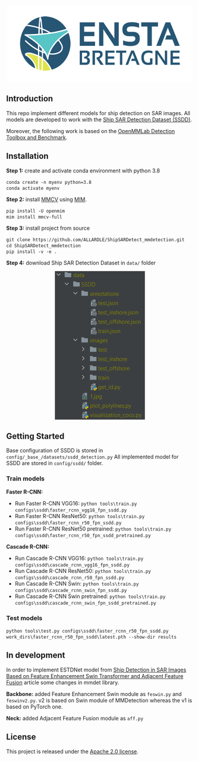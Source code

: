 <p align="center">
  <img width="500" height="207" src="resources/logo_ensta.png">
</p>

## Introduction

This repo implement different models for ship detection on SAR images. 
All models are developed to work with the [Ship SAR Detection Dataset (SSDD)](https://github.com/TianwenZhang0825/Official-SSDD).

Moreover, the following work is based on the [OpenMMLab Detection Toolbox and Benchmark](https://github.com/open-mmlab/mmdetection).

## Installation

**Step 1:** create and activate conda environment with python 3.8
```
conda create -n myenv python=3.8
conda activate myenv
```
**Step 2:** install [MMCV](https://github.com/open-mmlab/mmcv) using [MIM](https://github.com/open-mmlab/mim). 
```
pip install -U openmim
mim install mmcv-full
```
**Step 3:** install project from source 
```
git clone https://github.com/ALLARDLE/ShipSARDetect_mmdetection.git
cd ShipSARDetect_mmdetection
pip install -v -e .
```
**Step 4:** download Ship SAR Detection Dataset in `data/` folder

<p align="center">
  <img width="242" height="398" src="resources/data_folder.png">
</p>

## Getting Started

Base configuration of SSDD is stored in `config/_base_/datasets/ssdd_detection.py`
All implemented model for SSDD are stored in `config/ssdd/` folder.

### Train models

**Faster R-CNN:**
- Run Faster R-CNN VGG16: ```python tools\train.py configs\ssdd\faster_rcnn_vgg16_fpn_ssdd.py``` 
- Run Faster R-CNN ResNet50: ```python tools\train.py configs\ssdd\faster_rcnn_r50_fpn_ssdd.py```
- Run Faster R-CNN ResNet50 pretrained: ```python tools\train.py configs\ssdd\faster_rcnn_r50_fpn_ssdd_pretrained.py```

**Cascade R-CNN:**
- Run Cascade R-CNN VGG16: ```python tools\train.py configs\ssdd\cascade_rcnn_vgg16_fpn_ssdd.py```
- Run Cascade R-CNN ResNet50: ```python tools\train.py configs\ssdd\cascade_rcnn_r50_fpn_ssdd.py```
- Run Cascade R-CNN Swin: ```python tools\train.py configs\ssdd\cascade_rcnn_swin_fpn_ssdd.py```
- Run Cascade R-CNN Swin pretrained: ```python tools\train.py configs\ssdd\cascade_rcnn_swin_fpn_ssdd_pretrained.py```

### Test models
```
python tools\test.py configs\ssdd\faster_rcnn_r50_fpn_ssdd.py work_dirs\faster_rcnn_r50_fpn_ssdd\latest.pth --show-dir results
```

## In development 

In order to implement ESTDNet model from 
[Ship Detection in SAR Images Based on Feature Enhancement Swin Transformer and Adjacent Feature Fusion](https://www.mdpi.com/1709336)
article some changes in mmdet library.

**Backbone:** added Feature Enhancement Swin module as `feswin.py` and `feswinv2.py`.
v2 is based on Swin module of MMDetection whereas the v1 is based on PyTorch one.

**Neck:** added Adjacent Feature Fusion module as `aff.py`


## License

This project is released under the [Apache 2.0 license](LICENSE).
